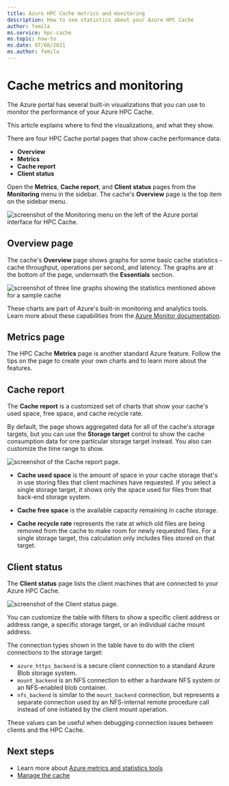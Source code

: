 ```yaml
---
title: Azure HPC Cache metrics and monitoring
description: How to see statistics about your Azure HPC Cache
author: femila
ms.service: hpc-cache
ms.topic: how-to
ms.date: 07/08/2021
ms.author: femila
---
```


# Cache metrics and monitoring

The Azure portal has several built-in visualizations that you can use to monitor the performance of your Azure HPC Cache.

This article explains where to find the visualizations, and what they show.

There are four HPC Cache portal pages that show cache performance data:

* **Overview**
* **Metrics**
* **Cache report**
* **Client status**

Open the **Metrics**, **Cache report**, and **Client status** pages from the **Monitoring** menu in the sidebar. The cache's **Overview** page is the top item on the sidebar menu.

![screenshot of the Monitoring menu on the left of the Azure portal interface for HPC Cache.](media/monitoring-menu.png)

## Overview page

The cache's **Overview** page shows graphs for some basic cache statistics - cache throughput, operations per second, and latency. The graphs are at the bottom of the page, underneath the **Essentials** section.

![screenshot of three line graphs showing the statistics mentioned above for a sample cache](media/hpc-cache-overview-stats.png)

These charts are part of Azure's built-in monitoring and analytics tools. Learn more about these capabilities from the [Azure Monitor documentation](../azure-monitor/essentials/monitor-azure-resource.md).

## Metrics page

The HPC Cache **Metrics** page is another standard Azure feature. Follow the tips on the page to create your own charts and to learn more about the features.

## Cache report

The **Cache report** is a customized set of charts that show your cache's used space, free space, and cache recycle rate.

By default, the page shows aggregated data for all of the cache's storage targets, but you can use the **Storage target** control to show the cache consumption data for one particular storage target instead. You also can customize the time range to show.

![screenshot of the Cache report page.](media/cache-report.png)

* **Cache used space** is the amount of space in your cache storage that's in use storing files that client machines have requested. If you select a single storage target, it shows only the space used for files from that back-end storage system.

* **Cache free space** is the available capacity remaining in cache storage.

* **Cache recycle rate** represents the rate at which old files are being removed from the cache to make room for newly requested files. For a single storage target, this calculation only includes files stored on that target.

## Client status

The **Client status** page lists the client machines that are connected to your Azure HPC Cache.

![screenshot of the Client status page.](media/client-status.png)

You can customize the table with filters to show a specific client address or address range, a specific storage target, or an individual cache mount address.

The connection types shown in the table have to do with the client connections to the storage target:

* `azure_https_backend` is a secure client connection to a standard Azure Blob storage system.
* `mount_backend` is an NFS connection to either a hardware NFS system or an NFS-enabled blob container.
* `nfs_backend` is similar to the `mount_backend` connection, but represents a separate connection used by an NFS-internal remote procedure call instead of one initiated by the client mount operation.

These values can be useful when debugging connection issues between clients and the HPC Cache.

## Next steps

* Learn more about [Azure metrics and statistics tools](../azure-monitor/index.yml)
* [Manage the cache](hpc-cache-manage.md)
